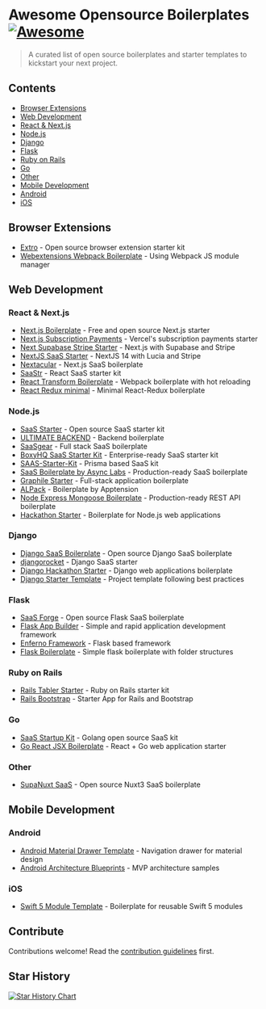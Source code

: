 # Awesome Opensource Boilerplates [![Awesome](https://awesome.re/badge.svg)](https://awesome.re)

> A curated list of open source boilerplates and starter templates to kickstart your next project.

## Contents

- [Browser Extensions](#browser-extensions) 
- [Web Development](#web-development)
 - [React & Next.js](#react--nextjs)
 - [Node.js](#nodejs)
 - [Django](#django)
 - [Flask](#flask)
 - [Ruby on Rails](#ruby-on-rails)
 - [Go](#go)
 - [Other](#other)
- [Mobile Development](#mobile-development)
 - [Android](#android)
 - [iOS](#ios)

## Browser Extensions

- [Extro](https://github.com/turbostarter/extro) - Open source browser extension starter kit
- [Webextensions Webpack Boilerplate](https://github.com/fstanis/webextensions-webpack-boilerplate) - Using Webpack JS module manager

## Web Development

### React & Next.js

- [Next.js Boilerplate](https://github.com/ixartz/Next-js-Boilerplate) - Free and open source Next.js starter
- [Next.js Subscription Payments](https://github.com/vercel/nextjs-subscription-payments) - Vercel's subscription payments starter
- [Next Supabase Stripe Starter](https://github.com/KolbySisk/next-supabase-stripe-starter) - Next.js with Supabase and Stripe
- [NextJS SaaS Starter](https://github.com/juliankoehn/nextjs-saas-starter) - NextJS 14 with Lucia and Stripe
- [Nextacular](https://github.com/nextacular/nextacular) - Next.js SaaS boilerplate
- [SaaStr](https://github.com/aloysius-tim/saas-react-starter-kit-boilerplate) - React SaaS starter kit
- [React Transform Boilerplate](https://github.com/gaearon/react-transform-boilerplate) - Webpack boilerplate with hot reloading
- [React Redux minimal](https://github.com/flexdinesh/react-redux-boilerplate) - Minimal React-Redux boilerplate

### Node.js

- [SaaS Starter](https://github.com/cedrickchee/saas-starter) - Open source SaaS starter kit
- [ULTIMATE BACKEND](https://github.com/juicycleff/ultimate-backend) - Backend boilerplate
- [SaaSgear](https://github.com/JSLancerTeam/saasgear) - Full stack SaaS boilerplate
- [BoxyHQ SaaS Starter Kit](https://github.com/boxyhq/saas-starter-kit) - Enterprise-ready SaaS starter kit
- [SAAS-Starter-Kit](https://github.com/Saas-Starter-Kit/Saas-Kit-prisma) - Prisma based SaaS kit
- [SaaS Boilerplate by Async Labs](https://github.com/async-labs/saas) - Production-ready SaaS boilerplate
- [Graphile Starter](https://github.com/graphile/starter) - Full-stack application boilerplate
- [ALPack](https://github.com/apptension/ALPack) - Boilerplate by Apptension
- [Node Express Mongoose Boilerplate](https://github.com/hagopj13/node-express-mongoose-boilerplate) - Production-ready REST API boilerplate
- [Hackathon Starter](https://github.com/sahat/hackathon-starter) - Boilerplate for Node.js web applications

### Django

- [Django SaaS Boilerplate](https://github.com/PaulleDemon/Django-SAAS-Boilerplate) - Open source Django SaaS boilerplate
- [djangorocket](https://github.com/ernestofgonzalez/djangorocket) - Django SaaS starter
- [Django Hackathon Starter](https://github.com/DrkSephy/django-hackathon-starter) - Django web applications boilerplate
- [Django Starter Template](https://github.com/fasouto/django-starter-template) - Project template following best practices

### Flask

- [SaaS Forge](https://github.com/saasforge/open-source-saas) - Open source Flask SaaS boilerplate
- [Flask App Builder](https://github.com/dpgaspar/Flask-AppBuilder) - Simple and rapid application development framework
- [Enferno Framework](https://github.com/level09/enferno) - Flask based framework
- [Flask Boilerplate](https://github.com/melvin0008/FlaskBoilerplate) - Simple flask boilerplate with folder structures

### Ruby on Rails

- [Rails Tabler Starter](https://github.com/tarunvelli/rails-tabler-starter) - Ruby on Rails starter kit
- [Rails Bootstrap](https://github.com/RailsApps/rails-bootstrap) - Starter App for Rails and Bootstrap

### Go

- [SaaS Startup Kit](https://github.com/go-saas/kit) - Golang open source SaaS kit
- [Go React JSX Boilerplate](https://github.com/sharath/go-react-boilerplate) - React + Go web application starter

### Other

- [SupaNuxt SaaS](https://github.com/JavascriptMick/supanuxt-saas) - Open source Nuxt3 SaaS boilerplate

## Mobile Development

### Android

- [Android Material Drawer Template](https://github.com/kanytu/android-material-drawer-template) - Navigation drawer for material design
- [Android Architecture Blueprints](https://github.com/googlesamples/android-architecture) - MVP architecture samples

### iOS

- [Swift 5 Module Template](https://github.com/fulldecent/swift5-module-template) - Boilerplate for reusable Swift 5 modules

## Contribute

Contributions welcome! Read the [contribution guidelines](contributing.md) first.

## Star History

[![Star History Chart](https://api.star-history.com/svg?repos=EinGuterWaran/awesome-opensource-boilerplates&type=Date)](https://star-history.com/#EinGuterWaran/awesome-opensource-boilerplates&Date)

